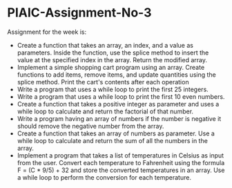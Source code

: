 # PIAIC-Assignment-No-3
Assignment for the week is:
 - Create a function that takes an array, an index, and a value as parameters. Inside the function, use the splice method to insert the value at the specified index in the array. Return the modified array.
 - Implement a simple shopping cart program using an array. Create functions to add items, remove items, and update quantities using the splice method. Print the cart's contents after each operation
 - Write a program that uses a while loop to print the first 25 integers.
 - Write a program that uses a while loop to print the first 10 even numbers.
 - Create a function that takes a positive integer as parameter and uses a while loop to calculate and return the factorial of that number.
 - Write a program having an array of numbers if the number is negative it should remove the negative number from the array.
 - Create a function that takes an array of numbers as parameter. Use a while loop to calculate and return the sum of all the numbers in the array.
 - Implement a program that takes a list of temperatures in Celsius as input from the user. Convert each temperature to Fahrenheit using the formula F = (C * 9/5) + 32 and store the converted temperatures in an array. Use a while loop to perform the conversion for each temperature.
